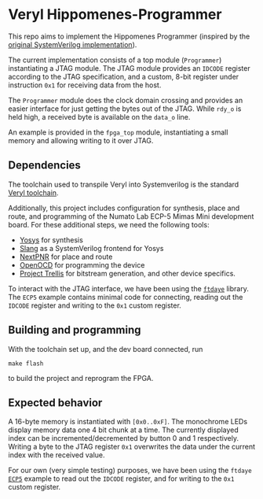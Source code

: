 # Veryl Hippomenes-Programmer

This repo aims to implement the Hippomenes Programmer (inspired by the [original SystemVerilog implementation](https://github.com/onsdagens/hippo-programmer)).

The current implementation consists of a top module (`Programmer`) instantiating a JTAG module.
The JTAG module provides an `IDCODE` register according to the JTAG specification, and a custom, 8-bit register under instruction `0x1` for receiving data from the host.

The `Programmer` module does the clock domain crossing and provides an easier interface for just getting the bytes out of the JTAG.
While `rdy_o` is held high, a received byte is available on the `data_o` line.

An example is provided in the `fpga_top` module, instantiating a small memory and allowing writing to it over JTAG.


## Dependencies

The toolchain used to transpile Veryl into Systemverilog is the standard [Veryl toolchain](https://veryl-lang.org/install).

Additionally, this project includes configuration for synthesis, place and route, and programming of the Numato Lab ECP-5 Mimas Mini development board. For these additional steps, we need the following tools:

- [Yosys](https://github.com/YosysHQ/yosys?tab=readme-ov-file#building-from-source) for synthesis
- [Slang](https://github.com/MikePopoloski/slang) as a SystemVerilog frontend for Yosys
- [NextPNR](https://github.com/YosysHQ/nextpnr?tab=readme-ov-file#getting-started) for place and route
- [OpenOCD](https://openocd.org/pages/getting-openocd.html) for programming the device
- [Project Trellis](https://github.com/YosysHQ/prjtrellis) for bitstream generation, and other device specifics.

To interact with the JTAG interface, we have been using the [`ftdaye`](https://github.com/onsdagens/ftdaye) library. The `ECP5` example contains minimal code for connecting, reading out the `IDCODE` register and writing to the `0x1` custom register.

## Building and programming

With the toolchain set up, and the dev board connected, run 
```
make flash
```
to build the project and reprogram the FPGA. 

## Expected behavior

A 16-byte memory is instantiated with `[0x0..0xF]`. The monochrome LEDs display memory data one 4 bit chunk at a time. The currently displayed
index can be incremented/decremented by button 0 and 1 respectively. Writing a byte to the JTAG register `0x1` overwrites the data under the current index with the received value.

For our own (very simple testing) purposes, we have been using the `ftdaye` [`ECP5`](https://github.com/onsdagens/ftdaye/blob/master/examples/ECP5.rs) example to read out the `IDCODE` register, and for writing to the `0x1` custom register.
